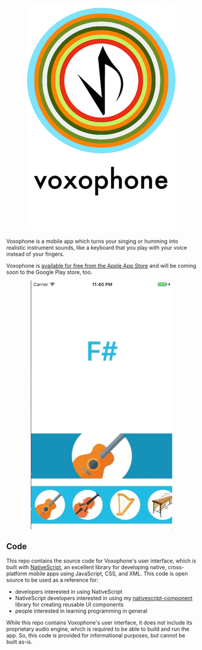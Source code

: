 <p align="center">
    <img alt="logo" src="https://github.com/BinaryNate/voxophone/blob/master/docs/logo.png?raw=true" width="400">
</p>

Voxophone is a mobile app which turns your singing or humming into realistic instrument sounds, like a keyboard that you play with your voice instead of your fingers.

Voxophone is [available for free from the Apple App Store](https://itunes.apple.com/us/app/voxophone/id1224464977?mt=8) and will be coming soon to the Google Play store, too.

<p align="center">
    <img alt="demo" src="https://raw.githubusercontent.com/BinaryNate/voxophone/master/docs/demo.gif" width="375">
</p>

## Code

This repo contains the source code for Voxophone's user interface, which is built with [NativeScript](https://docs.nativescript.org/), an excellent library for developing native, cross-platform mobile apps using JavaScript, CSS, and XML. This code is open source to be used as a reference for:

- developers interested in using NativeScript
- NativeScript developers interested in using my [nativescript-component](https://github.com/BinaryNate/nativescript-component) library for creating reusable UI components
- people interested in learning programming in general

While this repo contains Voxophone's user interface, it does not include its proprietary audio engine, which is required to be able to build and run the app. So, this code is provided for informational purposes, but cannot be built as-is.
